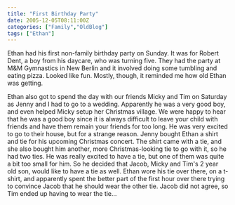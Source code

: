 ```yaml
---
title: "First Birthday Party"
date: 2005-12-05T08:11:00Z
categories: ["Family","OldBlog"]
tags: ["Ethan"]
---
```


Ethan had his first non-family birthday party on Sunday.  It was for Robert Dent, a boy from his daycare, who was turning five.  They had the party at M&amp;M Gymnastics in New Berlin and it involved doing some tumbling and eating pizza.  Looked like fun.  Mostly, though, it reminded me how old Ethan was getting.

Ethan also got to spend the day with our friends Micky and Tim on Saturday as Jenny and I had to go to a wedding.  Apparently he was a very good boy, and even helped Micky setup her Christmas village.  We were happy to hear that he was a good boy since it is always difficult to leave your child with friends and have them remain your friends for too long.  He was very excited to go to their house, but for a strange reason.  Jenny bought Ethan a shirt and tie for his upcoming Christmas concert.  The shirt came with a tie, and she also bought him another, more Christmas-looking tie to go with it, so he had two ties.  He was really excited to have a tie, but one of them was quite a bit too small for him.  So he decided that Jacob, Micky and Tim's 2 year old son, would like to have a tie as well.  Ethan wore his tie over there, on a t-shirt, and apparently spent the better part of the first hour over there trying to convince Jacob that he should wear the other tie.  Jacob did not agree, so Tim ended up having to wear the tie...
